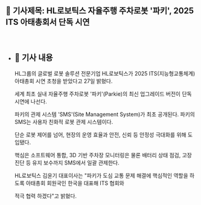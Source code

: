 ## 📰 기사제목: HL로보틱스 자율주행 주차로봇 '파키', 2025 ITS 아태총회서 단독 시연
<br>

- ## 📄 기사 내용
  HL그룹의 글로벌 로봇 솔루션 전문기업 HL로보틱스가 2025 ITS(지능형교통체계) 아태총회 시연 초청을 받았다고 27일 밝혔다.

  세계 최초 실내 자율주행 주차로봇 '파키'(Parkie)의 최신 업그레이드 버전이 단독 시연에 나선다.

  파키의 관제 시스템 'SMS'(Site Management System)가 최초 공개된다. 파키의 SMS는 사용자 친화적 로봇 관제 시스템이다.

  단순 로봇 제어를 넘어, 현장의 운영 효율과 안전, 신뢰 등 안정성 극대화를 위해 도입됐다.

  핵심은 소프트웨어 통합, 3D 기반 주차장 모니터링은 물론 배터리 상태 점검, 고장 진단 등 유지 보수까지 SMS에서 일괄 관제한다.

  HL로보틱스 김윤기 대표이사는 "파키가 도심 교통 문제 해결에 핵심적인 역할을 하도록 아태총회 회원국인 한국을 대표해 ITS 협회와

  적극 협력 하겠다"고 밝혔다.
